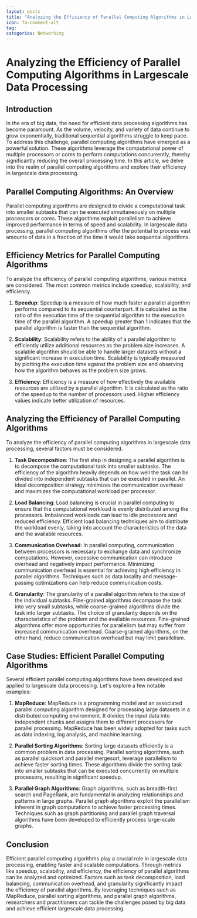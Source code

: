 ```yaml
---
layout: posts
title: "Analyzing the Efficiency of Parallel Computing Algorithms in Largescale Data Processing"
icon: fa-comment-alt
tag:      
categories: Networking
---
```



# Analyzing the Efficiency of Parallel Computing Algorithms in Largescale Data Processing

## Introduction

In the era of big data, the need for efficient data processing algorithms has become paramount. As the volume, velocity, and variety of data continue to grow exponentially, traditional sequential algorithms struggle to keep pace. To address this challenge, parallel computing algorithms have emerged as a powerful solution. These algorithms leverage the computational power of multiple processors or cores to perform computations concurrently, thereby significantly reducing the overall processing time. In this article, we delve into the realm of parallel computing algorithms and explore their efficiency in largescale data processing.

## Parallel Computing Algorithms: An Overview

Parallel computing algorithms are designed to divide a computational task into smaller subtasks that can be executed simultaneously on multiple processors or cores. These algorithms exploit parallelism to achieve improved performance in terms of speed and scalability. In largescale data processing, parallel computing algorithms offer the potential to process vast amounts of data in a fraction of the time it would take sequential algorithms.

## Efficiency Metrics for Parallel Computing Algorithms

To analyze the efficiency of parallel computing algorithms, various metrics are considered. The most common metrics include speedup, scalability, and efficiency.

1. **Speedup**: Speedup is a measure of how much faster a parallel algorithm performs compared to its sequential counterpart. It is calculated as the ratio of the execution time of the sequential algorithm to the execution time of the parallel algorithm. A speedup greater than 1 indicates that the parallel algorithm is faster than the sequential algorithm.

2. **Scalability**: Scalability refers to the ability of a parallel algorithm to efficiently utilize additional resources as the problem size increases. A scalable algorithm should be able to handle larger datasets without a significant increase in execution time. Scalability is typically measured by plotting the execution time against the problem size and observing how the algorithm behaves as the problem size grows.

3. **Efficiency**: Efficiency is a measure of how effectively the available resources are utilized by a parallel algorithm. It is calculated as the ratio of the speedup to the number of processors used. Higher efficiency values indicate better utilization of resources.

## Analyzing the Efficiency of Parallel Computing Algorithms

To analyze the efficiency of parallel computing algorithms in largescale data processing, several factors must be considered.

1. **Task Decomposition**: The first step in designing a parallel algorithm is to decompose the computational task into smaller subtasks. The efficiency of the algorithm heavily depends on how well the task can be divided into independent subtasks that can be executed in parallel. An ideal decomposition strategy minimizes the communication overhead and maximizes the computational workload per processor.

2. **Load Balancing**: Load balancing is crucial in parallel computing to ensure that the computational workload is evenly distributed among the processors. Imbalanced workloads can lead to idle processors and reduced efficiency. Efficient load balancing techniques aim to distribute the workload evenly, taking into account the characteristics of the data and the available resources.

3. **Communication Overhead**: In parallel computing, communication between processors is necessary to exchange data and synchronize computations. However, excessive communication can introduce overhead and negatively impact performance. Minimizing communication overhead is essential for achieving high efficiency in parallel algorithms. Techniques such as data locality and message-passing optimizations can help reduce communication costs.

4. **Granularity**: The granularity of a parallel algorithm refers to the size of the individual subtasks. Fine-grained algorithms decompose the task into very small subtasks, while coarse-grained algorithms divide the task into larger subtasks. The choice of granularity depends on the characteristics of the problem and the available resources. Fine-grained algorithms offer more opportunities for parallelism but may suffer from increased communication overhead. Coarse-grained algorithms, on the other hand, reduce communication overhead but may limit parallelism.

## Case Studies: Efficient Parallel Computing Algorithms

Several efficient parallel computing algorithms have been developed and applied to largescale data processing. Let's explore a few notable examples:

1. **MapReduce**: MapReduce is a programming model and an associated parallel computing algorithm designed for processing large datasets in a distributed computing environment. It divides the input data into independent chunks and assigns them to different processors for parallel processing. MapReduce has been widely adopted for tasks such as data indexing, log analysis, and machine learning.

2. **Parallel Sorting Algorithms**: Sorting large datasets efficiently is a common problem in data processing. Parallel sorting algorithms, such as parallel quicksort and parallel mergesort, leverage parallelism to achieve faster sorting times. These algorithms divide the sorting task into smaller subtasks that can be executed concurrently on multiple processors, resulting in significant speedup.

3. **Parallel Graph Algorithms**: Graph algorithms, such as breadth-first search and PageRank, are fundamental in analyzing relationships and patterns in large graphs. Parallel graph algorithms exploit the parallelism inherent in graph computations to achieve faster processing times. Techniques such as graph partitioning and parallel graph traversal algorithms have been developed to efficiently process large-scale graphs.

## Conclusion

Efficient parallel computing algorithms play a crucial role in largescale data processing, enabling faster and scalable computations. Through metrics like speedup, scalability, and efficiency, the efficiency of parallel algorithms can be analyzed and optimized. Factors such as task decomposition, load balancing, communication overhead, and granularity significantly impact the efficiency of parallel algorithms. By leveraging techniques such as MapReduce, parallel sorting algorithms, and parallel graph algorithms, researchers and practitioners can tackle the challenges posed by big data and achieve efficient largescale data processing.